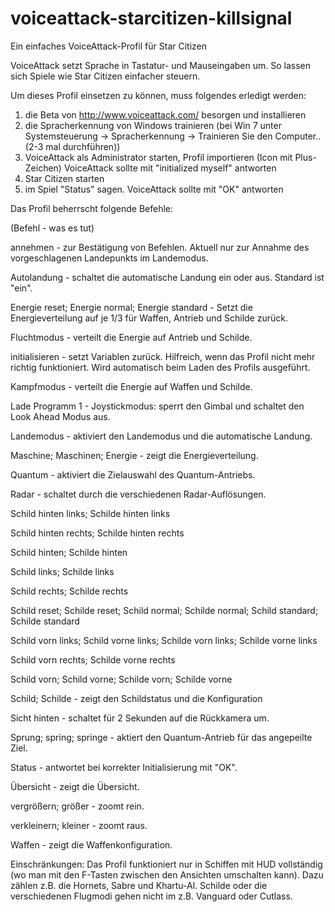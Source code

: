 # voiceattack-starcitizen-killsignal
Ein einfaches VoiceAttack-Profil für Star Citizen

VoiceAttack setzt Sprache in Tastatur- und Mauseingaben um.
So lassen sich Spiele wie Star Citizen einfacher steuern.

Um dieses Profil einsetzen zu können, muss folgendes erledigt werden:
1. die Beta von http://www.voiceattack.com/ besorgen und installieren
2. die Spracherkennung von Windows trainieren (bei Win 7 unter Systemsteuerung
-> Spracherkennung -> Trainieren Sie den Computer.. (2-3 mal durchführen))
3. VoiceAttack als Administrator starten, Profil importieren (Icon mit Plus-Zeichen)
VoiceAttack sollte mit "initialized myself" antworten
4. Star Citizen starten
5. im Spiel "Status" sagen. VoiceAttack sollte mit "OK" antworten

Das Profil beherrscht folgende Befehle:

(Befehl - was es tut)

annehmen - zur Bestätigung von Befehlen. Aktuell nur zur Annahme des vorgeschlagenen Landepunkts im Landemodus.

Autolandung - schaltet die automatische Landung ein oder aus. Standard ist "ein".

Energie reset; Energie normal; Energie standard - Setzt die Energieverteilung auf je 1/3 für Waffen, Antrieb und Schilde zurück.

Fluchtmodus - verteilt die Energie auf Antrieb und Schilde.

initialisieren - setzt Variablen zurück. Hilfreich, wenn das Profil nicht mehr richtig funktioniert. Wird automatisch beim 
Laden des Profils ausgeführt.

Kampfmodus - verteilt die Energie auf Waffen und Schilde.

Lade Programm 1 - Joystickmodus: sperrt den Gimbal und schaltet den Look Ahead Modus aus.

Landemodus - aktiviert den Landemodus und die automatische Landung.

Maschine; Maschinen; Energie - zeigt die Energieverteilung.

Quantum - aktiviert die Zielauswahl des Quantum-Antriebs.

Radar - schaltet durch die verschiedenen Radar-Auflösungen.

Schild hinten links; Schilde hinten links

Schild hinten rechts; Schilde hinten rechts

Schild hinten; Schilde hinten

Schild links; Schilde links

Schild rechts; Schilde rechts

Schild reset; Schilde reset; Schild normal; Schilde normal; Schild standard; Schilde standard

Schild vorn links; Schild vorne links; Schilde vorn links; Schilde vorne links

Schild vorn rechts; Schilde vorne rechts

Schild vorn; Schild vorne; Schilde vorn; Schilde vorne

Schild; Schilde - zeigt den Schildstatus und die Konfiguration

Sicht hinten - schaltet für 2 Sekunden auf die Rückkamera um.

Sprung; spring; springe - aktiert den Quantum-Antrieb für das angepeilte Ziel.

Status - antwortet bei korrekter Initialisierung mit "OK".

Übersicht - zeigt die Übersicht.

vergrößern; größer - zoomt rein.

verkleinern; kleiner - zoomt raus.

Waffen - zeigt die Waffenkonfiguration.

Einschränkungen:
Das Profil funktioniert nur in Schiffen mit HUD vollständig (wo man mit den F-Tasten zwischen den Ansichten umschalten kann). Dazu zählen z.B. die Hornets, Sabre und Khartu-Al. Schilde oder die verschiedenen Flugmodi gehen nicht im z.B. Vanguard oder Cutlass.
